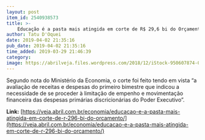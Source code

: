 ```yaml
---
layout: post
item_id: 2540938573
title: >-
    Educação é a pasta mais atingida em corte de R$ 29,6 bi do Orçamento
author: Tatu D'Oquei
date: 2019-04-02 21:35:16
pub_date: 2019-04-02 21:35:16
time_added: 2019-03-29 21:46:39
category: 
image: https://abrilveja.files.wordpress.com/2018/12/iStock-950607874-01.jpeg?quality=70&strip=info&w=680&h=453&crop=1
---
```


Segundo nota do Ministério da Economia, o corte foi feito tendo em vista “a avaliação de receitas e despesas do primeiro bimestre que indicou a necessidade de se proceder à limitação de empenho e movimentação financeira das despesas primárias discricionárias do Poder Executivo”.

**Link:** [https://veja.abril.com.br/economia/educacao-e-a-pasta-mais-atingida-em-corte-de-r-296-bi-do-orcamento/](https://veja.abril.com.br/economia/educacao-e-a-pasta-mais-atingida-em-corte-de-r-296-bi-do-orcamento/)

